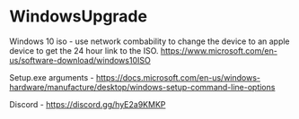 # WindowsUpgrade
Windows 10 iso - use network combability to change the device to an apple device to get the 24 hour link to the ISO.
https://www.microsoft.com/en-us/software-download/windows10ISO

Setup.exe arguments - https://docs.microsoft.com/en-us/windows-hardware/manufacture/desktop/windows-setup-command-line-options

Discord - https://discord.gg/hyE2a9KMKP
